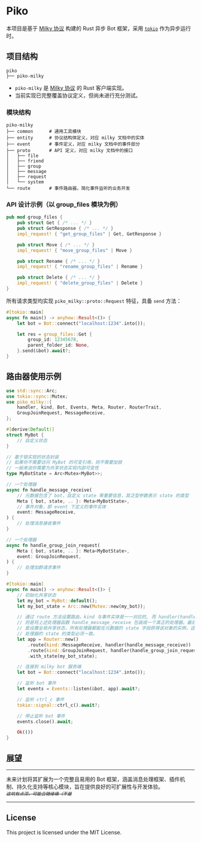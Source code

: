 # Piko

本项目是基于 [Milky 协议](https://milky.ntqqrev.org/) 构建的 Rust 异步 Bot 框架，采用 [`tokio`](https://tokio.rs/) 作为异步运行时。

## 项目结构

```
piko
├── piko-milky
```

* `piko-milky` 是 [Milky 协议](https://milky.ntqqrev.org/) 的 Rust 客户端实现。
* 当前实现已完整覆盖协议定义，但尚未进行充分测试。

### 模块结构

```
piko-milky
├── common      # 通用工具模块
├── entity      # 协议结构体定义，对应 milky 文档中的实体
├── event       # 事件定义，对应 milky 文档中的事件部分
├── proto       # API 定义，对应 milky 文档中的接口
│   ├── file
│   ├── friend
│   ├── group
│   ├── message
│   ├── request
│   └── system
└── route       # 事件路由器，简化事件监听的业务开发
```

### API 设计示例（以 group\_files 模块为例）

```rust
pub mod group_files {
    pub struct Get { /* ... */ }
    pub struct GetResponse { /* ... */ }
    impl_request! { "get_group_files" | Get, GetResponse }

    pub struct Move { /* ... */ }
    impl_request! { "move_group_files" | Move }

    pub struct Rename { /* ... */ }
    impl_request! { "rename_group_files" | Rename }

    pub struct Delete { /* ... */ }
    impl_request! { "delete_group_files" | Delete }
}
```

所有请求类型均实现 `piko_milky::proto::Request` 特征，具备 `send` 方法：

```rust
#[tokio::main]
async fn main() -> anyhow::Result<()> {
    let bot = Bot::connect("localhost:1234".into());

    let res = group_files::Get {
        group_id: 12345678,
        parent_folder_id: None,
    }.send(&bot).await?;
}
```

## 路由器使用示例

```rust
use std::sync::Arc;
use tokio::sync::Mutex;
use piko_milky::{
    handler, kind, Bot, Events, Meta, Router, RouterTrait,
    GroupJoinRequest, MessageReceive,
};

#[derive(Default)]
struct MyBot {
    // 自定义状态
}

// 基于锁实现的状态封装
// 如果你不需要访问 MyBot 的可变引用，则不需要加锁
// 一般来说你需要为共享状态实现内部可变性
type MyBotState = Arc<Mutex<MyBot>>;

// 一个处理器
async fn handle_message_receive(
    // 元数据包含了 bot，自定义 state 等重要信息，其泛型参数表示 state 的类型
    Meta { bot, state, .. }: Meta<MyBotState>,
    // 事件对象，即 event 下定义的事件实体
    event: MessageReceive,
) {
    // 处理消息接收事件
}

// 一个处理器
async fn handle_group_join_request(
    Meta { bot, state, .. }: Meta<MyBotState>,
    event: GroupJoinRequest,
) {
    // 处理加群请求事件
}

#[tokio::main]
async fn main() -> anyhow::Result<()> {
    // 初始化共享状态
    let my_bot = MyBot::default();
    let my_bot_state = Arc::new(Mutex::new(my_bot));

    // 通过 route 方法设置路由，kind 与事件实体是一一对应的, 而 handler(handle_message_receive) 
    // 则是将上述处理器函数 handle_message_receive 包装成一个真正的处理器。最后的 with_state(my_bot_state) 
    // 是设置全局共享状态，所有处理器都能在元数据的 state 字段获得该对象的实例，这也意味着一个路由器中所有的
    // 处理器的 state 的类型必须一致。
    let app = Router::new()
        .route(kind::MessageReceive, handler(handle_message_receive))
        .route(kind::GroupJoinRequest, handler(handle_group_join_request))
        .with_state(my_bot_state);

    // 连接到 milky bot 服务端
    let bot = Bot::connect("localhost:1234".into());

    // 监听 bot 事件
    let events = Events::listen(&bot, app).await?;

    // 监听 ctrl_c 事件
    tokio::signal::ctrl_c().await?;

    // 停止监听 bot 事件
    events.close().await;

    Ok(())
}
```

## 展望

---

未来计划将其扩展为一个完整且易用的 Bot 框架，涵盖消息处理框架、插件机制、持久化支持等核心模块，旨在提供良好的可扩展性与开发体验。  
<small><em><s>这坑有点深，可能会随缘填（不是</s></em></small>

---

## License

This project is licensed under the MIT License.


